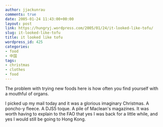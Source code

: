 ```yaml
---
author: jjackunrau
comments: true
date: 2005-01-24 11:43:00+00:00
layout: post
link: https://hungryj.wordpress.com/2005/01/24/it-looked-like-tofu/
slug: it-looked-like-tofu
title: it looked like tofu
wordpress_id: 425
categories:
- food
- 中国
tags:
- christmas
- clothes
- food
---
```


The problem with trying new foods here is how often you find yourself with a mouthful of organs.

I picked up my mail today and it was a glorious imaginary Christmas.  A poncho-y fleece.  A DJS5 toque.  A pile of Maclean's magazines.  It was worth having to explain to the FAO that yes I was back for a little while, and yes I would still be going to Hong Kong.

